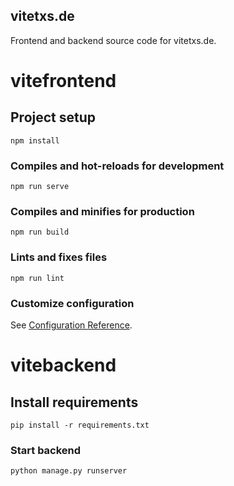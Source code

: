 ## vitetxs.de

Frontend and backend source code for vitetxs.de.

# vitefrontend

## Project setup
```
npm install
```

### Compiles and hot-reloads for development
```
npm run serve
```

### Compiles and minifies for production
```
npm run build
```

### Lints and fixes files
```
npm run lint
```

### Customize configuration
See [Configuration Reference](https://cli.vuejs.org/config/).

# vitebackend

## Install requirements
```
pip install -r requirements.txt
```

### Start backend
```
python manage.py runserver
```